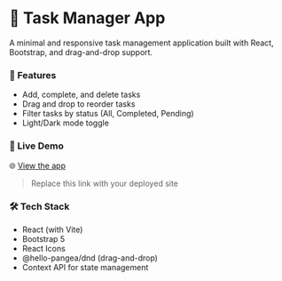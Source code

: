 # 📝 Task Manager App

A minimal and responsive task management application built with React, Bootstrap, and drag-and-drop support.

### 🚀 Features

- Add, complete, and delete tasks
- Drag and drop to reorder tasks
- Filter tasks by status (All, Completed, Pending)
- Light/Dark mode toggle

### 📸 Live Demo

🌐 [View the app](https://your-demo-link.com)  
> Replace this link with your deployed site

### 🛠 Tech Stack

- React (with Vite)
- Bootstrap 5
- React Icons
- @hello-pangea/dnd (drag-and-drop)
- Context API for state management


